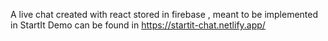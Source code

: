 A live chat created with react stored in firebase , meant to be implemented in StartIt 
Demo can be found in https://startit-chat.netlify.app/


